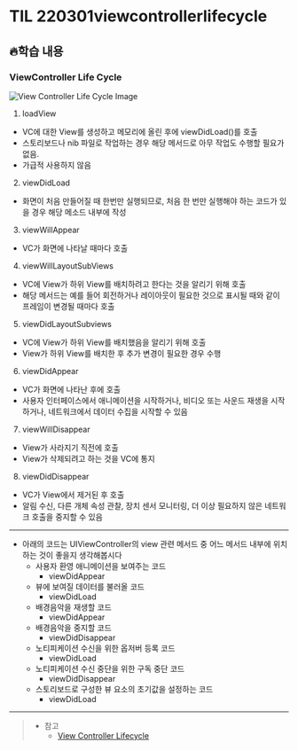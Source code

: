 # TIL 220301viewcontrollerlifecycle

## 🔥학습 내용
### ViewController Life Cycle

![View Controller Life Cycle Image](http://i.stack.imgur.com/g19fw.png)

1. loadView
- VC에 대한 View를 생성하고 메모리에 올린 후에 viewDidLoad()를 호출
- 스토리보드나 nib 파일로 작업하는 경우 해당 메서드로 아무 작업도 수행할 필요가 없음.
- 가급적 사용하지 않음

2. viewDidLoad
- 화면이 처음 만들어질 때 한번만 실행되므로, 처음 한 번만 실행해야 하는 코드가 있을 경우 해당 메소드 내부에 작성

3. viewWillAppear
- VC가 화면에 나타날 때마다 호출

4. viewWillLayoutSubViews
- VC에 View가 하위 View를 배치하려고 한다는 것을 알리기 위해 호출
- 해당 메서드는 예를 들어 회전하거나 레이아웃이 필요한 것으로 표시될 때와 같이 프레임이 변경될 때마다 호출

5. viewDidLayoutSubviews
- VC에 View가 하위 View를 배치했음을 알리기 위해 호출
- View가 하위 View를 배치한 후 추가 변경이 필요한 경우 수행

6. viewDidAppear
- VC가 화면에 나타난 후에 호출
- 사용자 인터페이스에서 애니메이션을 시작하거나, 비디오 또는 사운드 재생을 시작하거나, 네트워크에서 데이터 수집을 시작할 수 있음

7. viewWillDisappear
- View가 사라지기 직전에 호출
- View가 삭제되려고 하는 것을 VC에 통지

8. viewDidDisappear
- VC가 View에서 제거된 후 호출
- 알림 수신, 다른 개체 속성 관찰, 장치 센서 모니터링, 더 이상 필요하지 않은 네트워크 호출을 중지할 수 있음

---

-   아래의 코드는 UIViewController의 view 관련 메서드 중 어느 메서드 내부에 위치하는 것이 좋을지 생각해봅시다
    -   사용자 환영 애니메이션을 보여주는 코드
	    - viewDidAppear
    -   뷰에 보여질 데이터를 불러올 코드
	    - viewDidLoad
    -   배경음악을 재생할 코드
	    - viewDidAppear
    -   배경음악을 중지할 코드
	    - viewDidDisappear
    -   노티피케이션 수신을 위한 옵저버 등록 코드
	    - viewDidLoad
    -   노티피케이션 수신 중단을 위한 구독 중단 코드
	    - viewDidDisappear
    -   스토리보드로 구성한 뷰 요소의 초기값을 설정하는 코드
	    - viewDidLoad

---

> - 참고
>   - [View Controller Lifecycle](https://guides.codepath.com/ios/View-Controller-Lifecycle)
